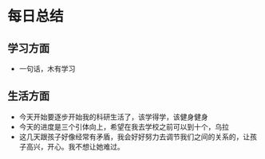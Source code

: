 # 每日总结
## 学习方面
* 一句话，木有学习
## 生活方面
* 今天开始要逐步开始我的科研生活了，该学得学，该健身健身
* 今天的进度是三个引体向上，希望在我去学校之前可以到十个，乌拉
* 这几天跟孩子好像经常有矛盾，我会好好努力去调节我们之间的关系的，让孩子高兴，开心。我不想让她难过。
